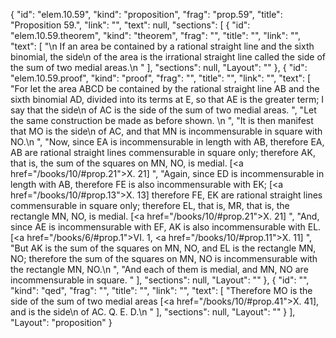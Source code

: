 {
  "id": "elem.10.59",
  "kind": "proposition",
  "frag": "prop.59",
  "title": "Proposition 59.",
  "link": "",
  "text": null,
  "sections": [
    {
      "id": "elem.10.59.theorem",
      "kind": "theorem",
      "frag": "",
      "title": "",
      "link": "",
      "text": [
        "\n       If an area be contained by a rational straight line and the sixth binomial, the <quote>side</quote>\n of the area is the irrational straight line called the side of the sum of two medial areas.\n      "
      ],
      "sections": null,
      "Layout": ""
    },
    {
      "id": "elem.10.59.proof",
      "kind": "proof",
      "frag": "",
      "title": "",
      "link": "",
      "text": [
        "For let the area ABCD be contained by the rational straight line AB and the sixth binomial AD, divided into its terms at E, so that AE is the greater term; I say that the <quote>side</quote>\n of AC is the side of the sum of two medial areas. ",
        "Let the same construction be made as before shown. \n      ",
        "It is then manifest that MO is the <quote>side</quote>\n of AC, and that MN is incommensurable in square with NO.\n      ",
        "Now, since EA is incommensurable in length with AB, therefore EA, AB are rational straight lines commensurable in square only; therefore AK, that is, the sum of the squares on MN, NO, is medial. [<a href=\"/books/10/#prop.21\">X. 21</a>] ",
        "Again, since ED is incommensurable in length with AB, therefore FE is also incommensurable with EK; [<a href=\"/books/10/#prop.13\">X. 13</a>] therefore FE, EK are rational straight lines commensurable in square only; therefore EL, that is, MR, that is, the rectangle MN, NO, is medial. [<a href=\"/books/10/#prop.21\">X. 21</a>] ",
        "And, since AE is incommensurable with EF, AK is also incommensurable with EL. [<a href=\"/books/6/#prop.1\">VI. 1</a>, <a href=\"/books/10/#prop.11\">X. 11</a>] ",
        "But AK is the sum of the squares on MN, NO, and EL is the rectangle MN, NO; therefore the sum of the squares on MN, NO is incommensurable with the rectangle MN, NO.\n      ",
        "And each of them is medial, and MN, NO are incommensurable in square. "
      ],
      "sections": null,
      "Layout": ""
    },
    {
      "id": "",
      "kind": "qed",
      "frag": "",
      "title": "",
      "link": "",
      "text": [
        "Therefore MO is the side of the sum of two medial areas [<a href=\"/books/10/#prop.41\">X. 41</a>], and is the <quote>side</quote>\n of AC. Q. E. D.\n "
      ],
      "sections": null,
      "Layout": ""
    }
  ],
  "Layout": "proposition"
}
